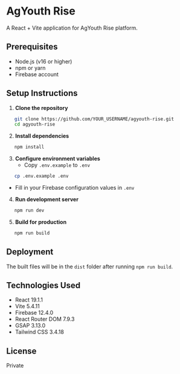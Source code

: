 # AgYouth Rise

A React + Vite application for AgYouth Rise platform.

## Prerequisites

- Node.js (v16 or higher)
- npm or yarn
- Firebase account

## Setup Instructions

1. **Clone the repository**
```bash
   git clone https://github.com/YOUR_USERNAME/agyouth-rise.git
   cd agyouth-rise
```

2. **Install dependencies**
```bash
   npm install
```

3. **Configure environment variables**
   - Copy `.env.example` to `.env`
```bash
   cp .env.example .env
```
   - Fill in your Firebase configuration values in `.env`

4. **Run development server**
```bash
   npm run dev
```

5. **Build for production**
```bash
   npm run build
```

## Deployment

The built files will be in the `dist` folder after running `npm run build`.

## Technologies Used

- React 19.1.1
- Vite 5.4.11
- Firebase 12.4.0
- React Router DOM 7.9.3
- GSAP 3.13.0
- Tailwind CSS 3.4.18

## License

Private